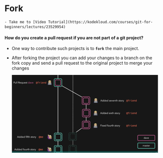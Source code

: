   # Fork
    - Take me to [Video Tutorial](https://kodekloud.com/courses/git-for-beginners/lectures/23529954)
    
 #### How do you create a pull request if you are not part of a git project?
 - One way to contribute such projects is to **`fork`** the main project.
 - After forking the project you can add your changes to a branch on the fork copy and send a pull request to the original project to merge your changes
   
   ![frk](../../images/frk.PNG)
   
